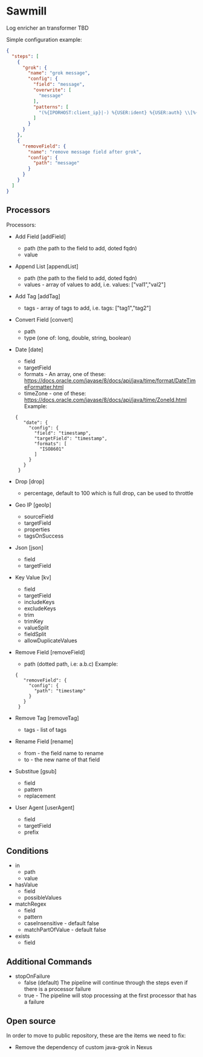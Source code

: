 # Sawmill
Log enricher an transformer TBD

Simple configuration example:
```json
{
  "steps": [
    {
      "grok": {
        "name": "grok message",
        "config": {
          "field": "message",
          "overwrite": [
            "message"
          ],
          "patterns": [
            "(%{IPORHOST:client_ip}|-) %{USER:ident} %{USER:auth} \\[%{HTTPDATE:timestamp}\\] \\\"(?:%{WORD:verb} %{NOTSPACE:request}(?: HTTP/%{NUMBER:httpversion})?|%{DATA:rawrequest})\\\" %{NUMBER:response:int} (?:%{NUMBER:bytes:float}|-) B %{DATA:thread} %{NUMBER:response_time:float} ms %{DATA:servername} %{DATA:client_id:int}(\\;%{NOTSPACE})? %{DATA:device_id} %{DATA}"
          ]
        }
      }
    },
    {
      "removeField": {
        "name": "remove message field after grok",
        "config": {
          "path": "message"
        }
      }
    }
  ]
}
```

## Processors


Processors:
- Add Field [addField]
	- path (the path to the field to add, doted fqdn) 
	- value 
- Append List [appendList]
	- path (the path to the field to add, doted fqdn) 
	- values - array of values to add, i.e. values: ["val1","val2"]
- Add Tag [addTag]
	- tags - array of tags to add, i.e. tags: ["tag1","tag2"]
- Convert Field [convert]
	- path
	- type (one of: long, double, string, boolean)
- Date [date]
	- field 
	- targetField
	- formats - An array,  one of these: https://docs.oracle.com/javase/8/docs/api/java/time/format/DateTimeFormatter.html
	- timeZone - one of these: https://docs.oracle.com/javase/8/docs/api/java/time/ZoneId.html
   Example:
   ```
   {
      "date": {
        "config": {
          "field": "timestamp",
          "targetField": "timestamp",
          "formats": [
            "ISO8601"
          ]
        }
      }
    }
    ```
	
- Drop [drop]
	- percentage, default to 100 which is full drop, can be used to throttle
- Geo IP [geoIp]
	- sourceField
	- targetField
	- properties
	- tagsOnSuccess
- Json [json]
	- field
	- targetField
- Key Value [kv]
	- field
	- targetField
	- includeKeys
	- excludeKeys
	- trim
	- trimKey
	- valueSplit
	- fieldSplit
	- allowDuplicateValues
	
- Remove Field [removeField]
	- path (dotted path, i.e: a.b.c)
   Example:
   ```
   {
      "removeField": {
        "config": {
          "path": "timestamp"
        }
      }
    }
    ```
- Remove Tag [removeTag]
	- tags - list of tags
- Rename Field [rename]
	- from - the field name to rename
	- to - the new name of that field
- Substitue [gsub]
	- field
	- pattern
	- replacement
- User Agent [userAgent]
	- field
	- targetField
	- prefix
  
## Conditions
- in
	- path
	- value
- hasValue
	- field
	- possibleValues
- matchRegex
	- field
	- pattern
	- caseInsensitive - default false
	- matchPartOfValue - default false
- exists
	- field
	
## Additional Commands
- stopOnFailure 
    - false (default)  The pipeline will continue through the steps even if there is a processor failure
    - true - The pipeline will stop processing at the first processor that has a failure
    
	

## Open source
In order to move to public repository, these are the items we need to fix:
- Remove the dependency of custom java-grok in Nexus
